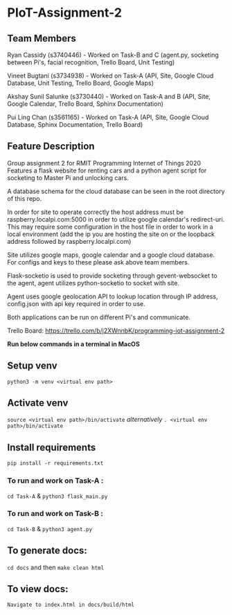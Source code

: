 # PIoT-Assignment-2

## Team Members

Ryan Cassidy (s3740446) - Worked on Task-B and C (agent.py, socketing between Pi's, facial recognition, Trello Board, Unit Testing)

Vineet Bugtani (s3734938) - Worked on Task-A (API, Site, Google Cloud Database, Unit Testing, Trello Board, Google Maps)

Akshay Sunil Salunke (s3730440) - Worked on Task-A and B (API, Site, Google Calendar, Trello Board, Sphinx Documentation)

Pui Ling Chan (s3561165) - Worked on Task-A (API, Site, Google Cloud Database, Sphinx Documentation, Trello Board)

## Feature Description

Group assignment 2 for RMIT Programming Internet of Things 2020
Features a flask website for renting cars and a python agent script for socketing to Master Pi and unlocking cars.

A database schema for the cloud database can be seen in the root directory of this repo.

In order for site to operate correctly the host address must be raspberry.localpi.com:5000 in order to utilize google calendar's redirect-uri. This may require some configuration in the host file in order to work in a local environment (add the ip you are hosting the site on or the loopback address followed by raspberry.localpi.com)

Site utilizes google maps, google calendar and a google cloud database. For configs and keys to these please ask above team members.

Flask-socketio is used to provide socketing through gevent-websocket to the agent, agent utilizes python-socketio to socket with site.

Agent uses google geolocation API to lookup location through IP address, config.json with api key required in order to use.

Both applications can be run on different Pi's and communicate.

Trello Board: https://trello.com/b/j2XWnnbK/programming-iot-assignment-2

**Run below commands in a terminal in MacOS**
## Setup venv
`python3 -m venv <virtual env path>`

## Activate venv
`source <virtual env path>/bin/activate` *alternatively* `. <virtual env path>/bin/activate`

## Install requirements
`pip install -r requirements.txt`

### To run and work on Task-A :
`cd Task-A` & `python3 flask_main.py`

### To run and work on Task-B :
`cd Task-B` & `python3 agent.py`

## To generate docs:
`cd docs` and then `make clean html`

## To view docs:
`Navigate to index.html in docs/build/html`

